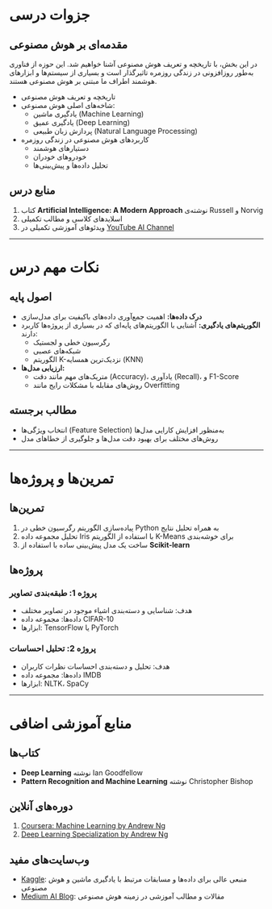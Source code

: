# جزوات درسی

## مقدمه‌ای بر هوش مصنوعی
در این بخش، با تاریخچه و تعریف هوش مصنوعی آشنا خواهیم شد. این حوزه از فناوری به‌طور روزافزونی در زندگی روزمره تاثیرگذار است و بسیاری از سیستم‌ها و ابزارهای هوشمند اطراف ما مبتنی بر هوش مصنوعی هستند.
- تاریخچه و تعریف هوش مصنوعی
- شاخه‌های اصلی هوش مصنوعی:
  - یادگیری ماشین (Machine Learning)
  - یادگیری عمیق (Deep Learning)
  - پردازش زبان طبیعی (Natural Language Processing)
- کاربردهای هوش مصنوعی در زندگی روزمره
  - دستیارهای هوشمند
  - خودروهای خودران
  - تحلیل داده‌ها و پیش‌بینی‌ها

## منابع درس
1. کتاب **Artificial Intelligence: A Modern Approach** نوشته‌ی Russell و Norvig
2. اسلایدهای کلاسی و مطالب تکمیلی
3. ویدئوهای آموزشی تکمیلی در [YouTube AI Channel](https://www.youtube.com/AI)

---

# نکات مهم درس

## اصول پایه
- **درک داده‌ها:** اهمیت جمع‌آوری داده‌های باکیفیت برای مدل‌سازی
- **الگوریتم‌های یادگیری:** آشنایی با الگوریتم‌های پایه‌ای که در بسیاری از پروژه‌ها کاربرد دارند:
  - رگرسیون خطی و لجستیک
  - شبکه‌های عصبی
  - الگوریتم K-نزدیک‌ترین همسایه (KNN)
- **ارزیابی مدل‌ها:**
  - متریک‌های مهم مانند دقت (Accuracy)، یادآوری (Recall)، و F1-Score
  - روش‌های مقابله با مشکلات رایج مانند Overfitting

## مطالب برجسته
- انتخاب ویژگی‌ها (Feature Selection) به‌منظور افزایش کارایی مدل‌ها
- روش‌های مختلف برای بهبود دقت مدل‌ها و جلوگیری از خطاهای مدل

---

# تمرین‌ها و پروژه‌ها

## تمرین‌ها
1. پیاده‌سازی الگوریتم رگرسیون خطی در Python به همراه تحلیل نتایج
2. تحلیل مجموعه داده Iris با استفاده از الگوریتم K-Means برای خوشه‌بندی
3. ساخت یک مدل پیش‌بینی ساده با استفاده از **Scikit-learn**

## پروژه‌ها
### پروژه 1: طبقه‌بندی تصاویر
- هدف: شناسایی و دسته‌بندی اشیاء موجود در تصاویر مختلف
- داده‌ها: مجموعه داده CIFAR-10
- ابزارها: TensorFlow یا PyTorch

### پروژه 2: تحلیل احساسات
- هدف: تحلیل و دسته‌بندی احساسات نظرات کاربران
- داده‌ها: مجموعه داده IMDB
- ابزارها: NLTK، SpaCy

---

# منابع آموزشی اضافی

## کتاب‌ها
- **Deep Learning** نوشته Ian Goodfellow
- **Pattern Recognition and Machine Learning** نوشته Christopher Bishop

## دوره‌های آنلاین
1. [Coursera: Machine Learning by Andrew Ng](https://www.coursera.org/learn/machine-learning)
2. [Deep Learning Specialization by Andrew Ng](https://www.coursera.org/specializations/deep-learning)

## وب‌سایت‌های مفید
- [Kaggle](https://www.kaggle.com): منبعی عالی برای داده‌ها و مسابقات مرتبط با یادگیری ماشین و هوش مصنوعی
- [Medium AI Blog](https://medium.com/tag/artificial-intelligence): مقالات و مطالب آموزشی در زمینه هوش مصنوعی
